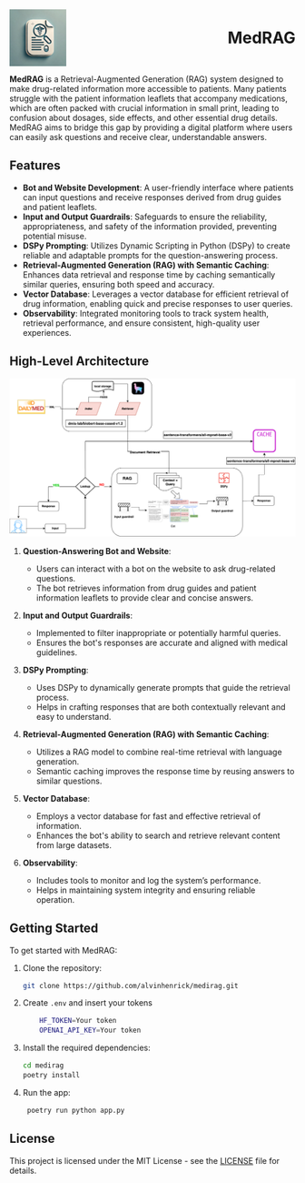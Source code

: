 <div style="display: flex; align-items: center; justify-content: space-between;">
  <img src="doc/images/MediRag.png" alt="MedRAG" width="100"/>
  <h1 style="margin: 0;">MedRAG</h1>
</div>

**MedRAG** is a Retrieval-Augmented Generation (RAG) system designed to make drug-related information more accessible to
patients. Many patients struggle with the patient information leaflets that accompany medications, which are often
packed with crucial information in small print, leading to confusion about dosages, side effects, and other essential
drug details. MedRAG aims to bridge this gap by providing a digital platform where users can easily ask questions and
receive clear, understandable answers.

## Features

- **Bot and Website Development**: A user-friendly interface where patients can input questions and receive responses
  derived from drug guides and patient leaflets.
- **Input and Output Guardrails**: Safeguards to ensure the reliability, appropriateness, and safety of the information
  provided, preventing potential misuse.
- **DSPy Prompting**: Utilizes Dynamic Scripting in Python (DSPy) to create reliable and adaptable prompts for the
  question-answering process.
- **Retrieval-Augmented Generation (RAG) with Semantic Caching**: Enhances data retrieval and response time by caching
  semantically similar queries, ensuring both speed and accuracy.
- **Vector Database**: Leverages a vector database for efficient retrieval of drug information, enabling quick and
  precise responses to user queries.
- **Observability**: Integrated monitoring tools to track system health, retrieval performance, and ensure consistent,
  high-quality user experiences.

## High-Level Architecture

![Architecture](doc/images/MediRAg.drawio.png)

1. **Question-Answering Bot and Website**:
    - Users can interact with a bot on the website to ask drug-related questions.
    - The bot retrieves information from drug guides and patient information leaflets to provide clear and concise
      answers.

2. **Input and Output Guardrails**:
    - Implemented to filter inappropriate or potentially harmful queries.
    - Ensures the bot's responses are accurate and aligned with medical guidelines.

3. **DSPy Prompting**:
    - Uses DSPy to dynamically generate prompts that guide the retrieval process.
    - Helps in crafting responses that are both contextually relevant and easy to understand.

4. **Retrieval-Augmented Generation (RAG) with Semantic Caching**:
    - Utilizes a RAG model to combine real-time retrieval with language generation.
    - Semantic caching improves the response time by reusing answers to similar questions.

5. **Vector Database**:
    - Employs a vector database for fast and effective retrieval of information.
    - Enhances the bot's ability to search and retrieve relevant content from large datasets.

6. **Observability**:
    - Includes tools to monitor and log the system’s performance.
    - Helps in maintaining system integrity and ensuring reliable operation.

## Getting Started

To get started with MedRAG:

1. Clone the repository:
   ```bash
   git clone https://github.com/alvinhenrick/medirag.git
   ```
2. Create `.env` and insert your tokens
    ```bash
        HF_TOKEN=Your token
        OPENAI_API_KEY=Your token
    ```
3. Install the required dependencies:
   ```bash
   cd medirag
   poetry install
   ```
4. Run the app:
   ```bash
    poetry run python app.py
   ```

## License

This project is licensed under the MIT License - see the [LICENSE](LICENSE) file for details.